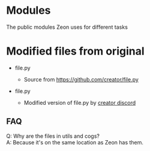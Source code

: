 # Modules
The public modules Zeon uses for different tasks

# Modified files from original
- file.py
  - Source from https://github.com/creator/file.py

- file.py
  - Modified version of file.py by [creator discord](https://github.com/creator)

## FAQ
Q: Why are the files in utils and cogs?<br>
A: Because it's on the same location as Zeon has them.
